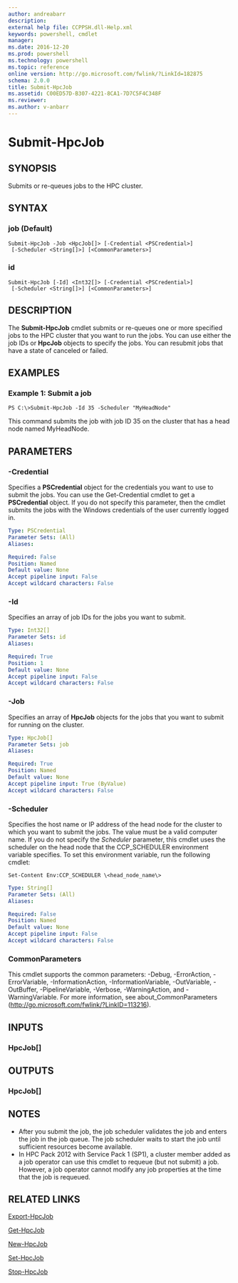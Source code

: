 ```yaml
---
author: andreabarr
description:
external help file: CCPPSH.dll-Help.xml
keywords: powershell, cmdlet
manager:
ms.date: 2016-12-20
ms.prod: powershell
ms.technology: powershell
ms.topic: reference
online version: http://go.microsoft.com/fwlink/?LinkId=182875
schema: 2.0.0
title: Submit-HpcJob
ms.assetid: C00ED57D-B307-4221-8CA1-7D7C5F4C348F
ms.reviewer:
ms.author: v-anbarr
---
```


# Submit-HpcJob

## SYNOPSIS
Submits or re-queues jobs to the HPC cluster.

## SYNTAX

### job (Default)
```
Submit-HpcJob -Job <HpcJob[]> [-Credential <PSCredential>]
 [-Scheduler <String[]>] [<CommonParameters>]
```

### id
```
Submit-HpcJob [-Id] <Int32[]> [-Credential <PSCredential>]
 [-Scheduler <String[]>] [<CommonParameters>]
```

## DESCRIPTION
The **Submit-HpcJob** cmdlet submits or re-queues one or more specified jobs to the HPC cluster that you want to run the jobs.
You can use either the job IDs or **HpcJob** objects to specify the jobs.
You can resubmit jobs that have a state of canceled or failed.

## EXAMPLES

### Example 1: Submit a job
```
PS C:\>Submit-HpcJob -Id 35 -Scheduler "MyHeadNode"
```

This command submits the job with job ID 35 on the cluster that has a head node named MyHeadNode.

## PARAMETERS

### -Credential
Specifies a **PSCredential** object for the credentials you want to use to submit the jobs.
You can use the Get-Credential cmdlet to get a **PSCredential** object.
If you do not specify this parameter, then the cmdlet submits the jobs with the Windows credentials of the user currently logged in.

```yaml
Type: PSCredential
Parameter Sets: (All)
Aliases:

Required: False
Position: Named
Default value: None
Accept pipeline input: False
Accept wildcard characters: False
```

### -Id
Specifies an array of job IDs for the jobs you want to submit.

```yaml
Type: Int32[]
Parameter Sets: id
Aliases:

Required: True
Position: 1
Default value: None
Accept pipeline input: False
Accept wildcard characters: False
```

### -Job
Specifies an array of **HpcJob** objects for the jobs that you want to submit for running on the cluster.

```yaml
Type: HpcJob[]
Parameter Sets: job
Aliases:

Required: True
Position: Named
Default value: None
Accept pipeline input: True (ByValue)
Accept wildcard characters: False
```

### -Scheduler
Specifies the host name or IP address of the head node for the cluster to which you want to submit the jobs.
The value must be a valid computer name.
If you do not specify the *Scheduler* parameter, this cmdlet uses the scheduler on the head node that the CCP_SCHEDULER environment variable specifies.
To set this environment variable, run the following cmdlet:

`Set-Content Env:CCP_SCHEDULER \<head_node_name\>`

```yaml
Type: String[]
Parameter Sets: (All)
Aliases:

Required: False
Position: Named
Default value: None
Accept pipeline input: False
Accept wildcard characters: False
```

### CommonParameters
This cmdlet supports the common parameters: -Debug, -ErrorAction, -ErrorVariable, -InformationAction, -InformationVariable, -OutVariable, -OutBuffer, -PipelineVariable, -Verbose, -WarningAction, and -WarningVariable. For more information, see about_CommonParameters (http://go.microsoft.com/fwlink/?LinkID=113216).

## INPUTS

### HpcJob[]

## OUTPUTS

### HpcJob[]

## NOTES
* After you submit the job, the job scheduler validates the job and enters the job in the job queue. The job scheduler waits to start the job until sufficient resources become available.
* In HPC Pack 2012 with Service Pack 1 (SP1), a cluster member added as a job operator can use this cmdlet to requeue (but not submit) a job. However, a job operator cannot modify any job properties at the time that the job is requeued.

## RELATED LINKS

[Export-HpcJob](./Export-HpcJob.md)

[Get-HpcJob](./Get-HpcJob.md)

[New-HpcJob](./New-HpcJob.md)

[Set-HpcJob](./Set-HpcJob.md)

[Stop-HpcJob](./Stop-HpcJob.md)
